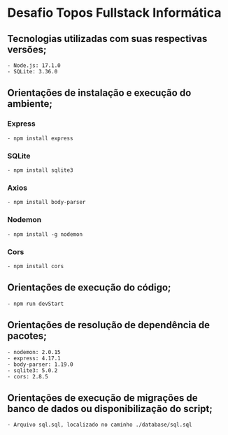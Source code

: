 # Desafio Topos Fullstack Informática
## Tecnologias utilizadas com suas respectivas versões;
    - Node.js: 17.1.0
    - SQLite: 3.36.0

## Orientações de instalação e execução do ambiente;
  ### Express
    - npm install express
  ### SQLite
    - npm install sqlite3
  ### Axios
    - npm install body-parser
  ### Nodemon
    - npm install -g nodemon
  ### Cors
    - npm install cors

## Orientações de execução do código;

    - npm run devStart

## Orientações de resolução de dependência de pacotes;
    - nodemon: 2.0.15
    - express: 4.17.1
    - body-parser: 1.19.0
    - sqlite3: 5.0.2
    - cors: 2.8.5

## Orientações de execução de migrações de banco de dados ou disponibilização do script;
    - Arquivo sql.sql, localizado no caminho ./database/sql.sql
